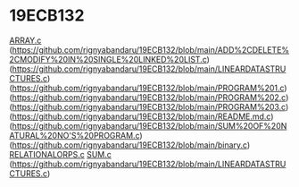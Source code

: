 # 19ECB132
[ARRAY.c](https://github.com/rignyabandaru/19ECB132/blob/main/ADD%2CDELETE%2CMODIFY%20AN%20ELEMENT%20IN%20ARRAY.c)
(https://github.com/rignyabandaru/19ECB132/blob/main/ADD%2CDELETE%2CMODIFY%20IN%20SINGLE%20LINKED%20LIST.c)
(https://github.com/rignyabandaru/19ECB132/blob/main/LINEARDATASTRUCTURES.c)
(https://github.com/rignyabandaru/19ECB132/blob/main/PROGRAM%201.c)
(https://github.com/rignyabandaru/19ECB132/blob/main/PROGRAM%202.c)
(https://github.com/rignyabandaru/19ECB132/blob/main/PROGRAM%203.c)
(https://github.com/rignyabandaru/19ECB132/blob/main/README.md.c)
(https://github.com/rignyabandaru/19ECB132/blob/main/SUM%20OF%20NATURAL%20NO'S%20PROGRAM.c)
(https://github.com/rignyabandaru/19ECB132/blob/main/binary.c)
[RELATIONALORPS.c](https://github.com/rignyabandaru/19ECB132/blob/main/relationaloprs.c)
[SUM.c](https://github.com/rignyabandaru/19ECB132/blob/main/sum.c)
(https://github.com/rignyabandaru/19ECB132/blob/main/LINEARDATASTRUCTURES.c)
